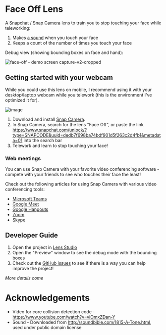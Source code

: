 # Face Off Lens

A [Snapchat](https://www.snapchat.com/) / [Snap Camera](https://snapcamera.snapchat.com/) lens to train you to stop touching your face while teleworking:
1. Makes [a sound](https://www.youtube.com/watch?v=zwT4HTiKba0) when you touch your face
1. Keeps a count of the number of times you touch your face

Debug view (showing bounding boxes on face and hand):

![face-off - demo screen capture-v2-cropped](https://user-images.githubusercontent.com/928045/81720889-007ff580-944d-11ea-9411-0e5af8492eba.gif)

## Getting started with your webcam

While you could use this lens on mobile, I recommend using it with your desktop/laptop webcam while you telework (this is the environment I've optimized it for).

![image](https://user-images.githubusercontent.com/928045/81722835-fa3f4880-944f-11ea-8ca9-c1e6331a94fc.png)

1. Download and install [Snap Camera](https://snapcamera.snapchat.com/).
1. In Snap Camera, search for the lens "Face Off", or paste the link https://www.snapchat.com/unlock/?type=SNAPCODE&uuid=dedb7f698ba74bdf901d5f263c2d4fb1&metadata=01 into the search bar
1. Telework and learn to stop touching your face!

### Web meetings

You can use Snap Camera with your favorite video conferencing software - compete with your friends to see who touches their face the least! 

Check out the following articles for using Snap Camera with various video conferencing tools:
* [Microsoft Teams](https://www.howtogeek.com/667559/how-to-look-like-a-potato-in-a-microsoft-teams-video-conference/)
* [Google Meet](https://support.lensstudio.snapchat.com/hc/en-us/articles/360041102692-How-do-I-use-Snap-Camera-with-Google-Meet-)
* [Google Hangouts](https://support.lensstudio.snapchat.com/hc/en-us/articles/360041102772-How-do-I-use-Snap-Camera-with-Google-Hangout-)
* [Zoom](https://support.lensstudio.snapchat.com/hc/en-us/articles/360041102572-How-do-I-use-Snap-Camera-with-Zoom-)
* [Skype](https://support.lensstudio.snapchat.com/hc/en-us/articles/360041102912-How-do-I-use-Snap-Camera-with-Skype-)

## Developer Guide

1. Open the project in [Lens Studio](https://lensstudio.snapchat.com/)
1. Open the "Preview" window to see the debug mode with the bounding boxes
1. Check out the [GitHub issues](https://github.com/barbeau/face-off-lens/issues) to see if there is a way you can help improve the project!

*More details come*

# Acknowledgements

* Video for core collision detection code - https://www.youtube.com/watch?v=viOmxZDan-Y
* Sound - Downloaded from http://soundbible.com/1815-A-Tone.html, used under public domain license
